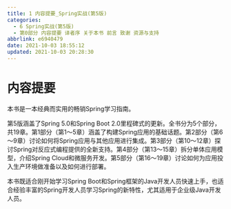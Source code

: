 ```yaml
---
title: 1 内容提要_Spring实战(第5版)
categories: 
  - 6 Spring实战(第5版)
  - 第0部分 内容提要 译者序 关于本书 前言 致谢 资源与支持
abbrlink: e6940479
date: 2021-10-03 18:55:12
updated: 2021-10-03 20:28:30
---
```

# 内容提要
本书是一本经典而实用的畅销Spring学习指南。

第5版涵盖了Spring 5.0和Spring Boot 2.0里程碑式的更新。全书分为5个部分，共19章。第1部分（第1～5章）涵盖了构建Spring应用的基础话题。第2部分（第6～9章）讨论如何将Spring应用与其他应用进行集成。第3部分（第10～12章）探讨Spring对反应式编程提供的全新支持。第4部分（第13～15章）拆分单体应用模型，介绍Spring Cloud和微服务开发。第5部分（第16～19章）讨论如何为应用投入生产环境做准备以及如何进行部署。

本书既适合刚开始学习Spring Boot和Spring框架的Java开发人员快速上手，也适合经验丰富的Spring开发人员学习Spring的新特性，尤其适用于企业级Java开发人员。
